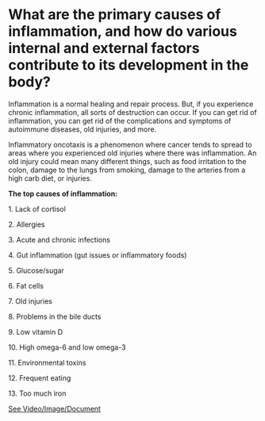 # What are the primary causes of inflammation, and how do various internal and external factors contribute to its development in the body?

Inflammation is a normal healing and repair process. But, if you experience chronic inflammation, all sorts of destruction can occur. If you can get rid of inflammation, you can get rid of the complications and symptoms of autoimmune diseases, old injuries, and more.

Inflammatory oncotaxis is a phenomenon where cancer tends to spread to areas where you experienced old injuries where there was inflammation. An old injury could mean many different things, such as food irritation to the colon, damage to the lungs from smoking, damage to the arteries from a high carb diet, or injuries.

**The top causes of inflammation:**

1\. Lack of cortisol

2\. Allergies

3\. Acute and chronic infections

4\. Gut inflammation (gut issues or inflammatory foods)

5\. Glucose/sugar

6\. Fat cells

7\. Old injuries

8\. Problems in the bile ducts

9\. Low vitamin D

10\. High omega-6 and low omega-3

11\. Environmental toxins

12\. Frequent eating

13\. Too much iron

 [See Video/Image/Document](https://hls-player.drberg.com/asset?path=migrated-assets/the-top-13-causes-of-inflammation-and-how-to-treat-it-naturally)